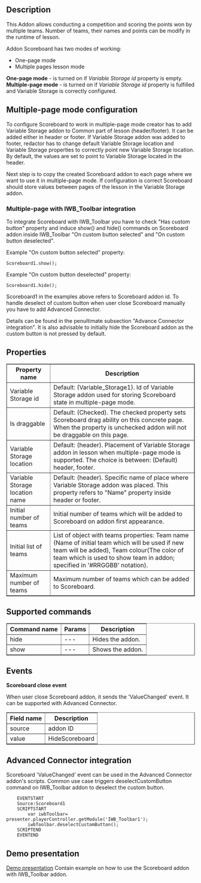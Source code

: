 ## Description
This Addon allows conducting a competition and scoring the points won by multiple teams. Number of teams, their names and points can be modify in the runtime of lesson.

Addon Scoreboard has two modes of working:

* One-page mode
* Multiple pages lesson mode

**One-page mode** - is turned on if *Variable Storage id* property is empty.  
**Multiple-page mode** - is turned on if *Variable Storage id* property is fulfilled and Variable Storage is correctly configured.

## Multiple-page mode configuration

To configure Scoreboard to work in multiple-page mode creator has to add Variable Storage addon to Common part of lesson (header/footer).
It can be added either in header or footer.
If Variable Storage addon was added to footer, redactor has to change default Variable Storage location and Variable Storage properties to correctly point new Variable Storage location. By default, the values are set to point to Variable Storage located in the header.

Next step is to copy the created Scoreboard addon to each page where we want to use it in multiple-page mode. If configuration is correct Scoreboard should store values between pages of the lesson in the Variable Storage addon.

### Multiple-page with IWB_Toolbar integration

To integrate Scoreboard with IWB_Toolbar you have to check "Has custom button" property and induce show() and hide() commands on Scoreboard addon inside IWB_Toolbar "On custom button selected" and "On custom button deselected".

Example "On custom button selected" property:

```Scoreboard1.show();```

Example "On custom button deselected" property:

```Scoreboard1.hide();```

Scoreboard1 in the examples above refers to Scoreboard addon id. To handle deselect of custom button when user close Scoreboard manually you have to add Advanced Connector. 

Details can be found in the penultimate subsection "Advance Connector integration".
It is also advisable to initially hide the Scoreboard addon as the custom button is not pressed by default.

## Properties

<table border='1'>
    <tr>
        <th>Property name</th>
        <th>Description</th>
    </tr>
    <tr>
        <td>Variable Storage id</td>
        <td>Default: (Variable_Storage1). Id of Variable Storage addon used for storing Scoreboard state in multiple-page mode.</td>
    </tr>
    <tr>
        <td>Is draggable</td>
        <td>Default: (Checked). The checked property sets Scoreboard drag ability on this concrete page. When the property is unchecked addon will not be draggable on this page.</td>
    </tr>
    <tr>
        <td>Variable Storage location</td>
        <td>Default: (header). Placement of Variable Storage addon in lesson when multiple-page mode is supported. The choice is between: (Default) header, footer.</td>
    </tr>
    <tr>
        <td>Variable Storage location name</td>
        <td>Default: (header). Specific name of place where Variable Storage addon was placed. This property refers to "Name" property inside header or footer.</td>
    </tr>
    <tr>
        <td>Initial number of teams</td>
        <td>Initial number of teams which will be added to Scoreboard on addon first appearance.</td>
    </tr>
    <tr>
        <td>Initial list of teams</td>
        <td>List of object with teams properties: Team name (Name of initial team which will be used if new team will be added), Team colour(The color of team which is used to show team in addon; specified in '#RRGGBB' notation).</td>
    </tr>
    <tr>
        <td>Maximum number of teams</td>
        <td>Maximum number of teams which can be added to Scoreboard.</td>
    </tr>
</table>



## Supported commands

<table border='1'>
    <tr>
        <th>Command name</th>
        <th>Params</th>
        <th>Description</th>
    </tr>
    <tr>
        <td>hide</td>
        <td>---</td>
        <td>Hides the addon.</td>
    </tr>
    <tr>
        <td>show</td>
        <td>---</td>
        <td>Shows the addon.</td>
    </tr>
</table>

## Events

**Scoreboard close event**

When user close Scoreboard addon, it sends the 'ValueChanged' event. It can be supported with Advanced Connector.

<table border='1'>
<tbody>
    <tr>
        <th>Field name</th>
        <th>Description</th>
    </tr>
    <tr>
        <tr>
            <td>source</td>
            <td>addon ID</td>
        </tr>
        <tr>
            <td>value</td>
            <td>HideScoreboard</td>
        </tr>
</tbody>
</table>

## Advanced Connector integration
Scoreboard 'ValueChanged' event can be used in the Advanced Connector addon's scripts. Common use case triggers deselectCustomButton command on IWB_Toolbar addon to deselect the custom button. 

        EVENTSTART
        Source:Scoreboard1
        SCRIPTSTART
            var iwbToolbar= presenter.playerController.getModule('IWB_Toolbar1');
            iwbToolbar.deselectCustomButton();
        SCRIPTEND
        EVENTEND

## Demo presentation
[Demo presentation](/embed/4794504243838976 "Demo presentation") Contain example on how to use the Scoreboard addon with IWB_Toolbar addon.                                                   